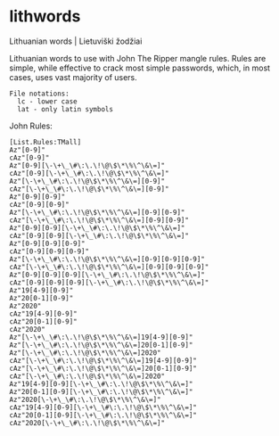 # lithwords
Lithuanian words | Lietuviški žodžiai

Lithuanian words to use with John The Ripper mangle rules.
Rules are simple, while effective to crack most simple passwords, which, in most cases, uses vast majority of users.
```
File notations:
  lc - lower case
  lat - only latin symbols
```
John Rules:
```
[List.Rules:TMall]
Az"[0-9]"
cAz"[0-9]"
Az"[0-9][\-\+\_\#\:\.\!\@\$\*\%\^\&\=]"
cAz"[0-9][\-\+\_\#\:\.\!\@\$\*\%\^\&\=]"
Az"[\-\+\_\#\:\.\!\@\$\*\%\^\&\=][0-9]"
cAz"[\-\+\_\#\:\.\!\@\$\*\%\^\&\=][0-9]"
Az"[0-9][0-9]"
cAz"[0-9][0-9]"
Az"[\-\+\_\#\:\.\!\@\$\*\%\^\&\=][0-9][0-9]"
cAz"[\-\+\_\#\:\.\!\@\$\*\%\^\&\=][0-9][0-9]"
Az"[0-9][0-9][\-\+\_\#\:\.\!\@\$\*\%\^\&\=]"
cAz"[0-9][0-9][\-\+\_\#\:\.\!\@\$\*\%\^\&\=]"
Az"[0-9][0-9][0-9]"
cAz"[0-9][0-9][0-9]"
Az"[\-\+\_\#\:\.\!\@\$\*\%\^\&\=][0-9][0-9][0-9]"
cAz"[\-\+\_\#\:\.\!\@\$\*\%\^\&\=][0-9][0-9][0-9]"
Az"[0-9][0-9][0-9][\-\+\_\#\:\.\!\@\$\*\%\^\&\=]"
cAz"[0-9][0-9][0-9][\-\+\_\#\:\.\!\@\$\*\%\^\&\=]"
Az"19[4-9][0-9]"
Az"20[0-1][0-9]"
Az"2020"
cAz"19[4-9][0-9]"
cAz"20[0-1][0-9]"
cAz"2020"
Az"[\-\+\_\#\:\.\!\@\$\*\%\^\&\=]19[4-9][0-9]"
Az"[\-\+\_\#\:\.\!\@\$\*\%\^\&\=]20[0-1][0-9]"
Az"[\-\+\_\#\:\.\!\@\$\*\%\^\&\=]2020"
cAz"[\-\+\_\#\:\.\!\@\$\*\%\^\&\=]19[4-9][0-9]"
cAz"[\-\+\_\#\:\.\!\@\$\*\%\^\&\=]20[0-1][0-9]"
cAz"[\-\+\_\#\:\.\!\@\$\*\%\^\&\=]2020"
Az"19[4-9][0-9][\-\+\_\#\:\.\!\@\$\*\%\^\&\=]"
Az"20[0-1][0-9][\-\+\_\#\:\.\!\@\$\*\%\^\&\=]"
Az"2020[\-\+\_\#\:\.\!\@\$\*\%\^\&\=]"
cAz"19[4-9][0-9][\-\+\_\#\:\.\!\@\$\*\%\^\&\=]"
cAz"20[0-1][0-9][\-\+\_\#\:\.\!\@\$\*\%\^\&\=]"
cAz"2020[\-\+\_\#\:\.\!\@\$\*\%\^\&\=]"
```
